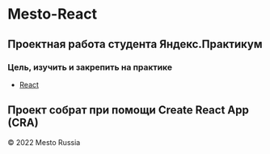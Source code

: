 # Mesto-React
## Проектная работа студента Яндекс.Практикум

### Цель, изучить и закрепить на практике
+ [React](https://ru.reactjs.org/docs/getting-started.html)  

Проект собрат при помощи Create React App (CRA)
---

&copy; 2022 Mesto Russia
